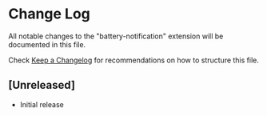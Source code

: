# Change Log

All notable changes to the "battery-notification" extension will be documented in this file.

Check [Keep a Changelog](http://keepachangelog.com/) for recommendations on how to structure this file.

## [Unreleased]

- Initial release